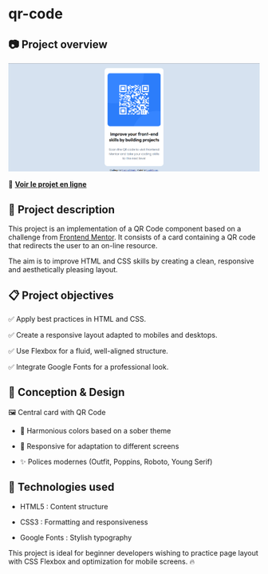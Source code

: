 # qr-code
## 📷 **Project overview**

![image](./preview.png)  

🔗 **[Voir le projet en ligne](https://miwodi-qr-code.netlify.app/)**

## 📌 Project description

This project is an implementation of a QR Code component based on a challenge from [Frontend Mentor](https://www.frontendmentor.io). It consists of a card containing a QR code that redirects the user to an on-line resource.

The aim is to improve HTML and CSS skills by creating a clean, responsive and aesthetically pleasing layout.

## 📋 Project objectives

✅ Apply best practices in HTML and CSS.

✅ Create a responsive layout adapted to mobiles and desktops.

✅ Use Flexbox for a fluid, well-aligned structure.

✅ Integrate Google Fonts for a professional look.

## 🎨 Conception & Design
🖼 Central card with QR Code
- 🎨 Harmonious colors based on a sober theme

- 📱 Responsive for adaptation to different screens

- ✨ Polices modernes (Outfit, Poppins, Roboto, Young Serif)

## 🚀 Technologies used
- HTML5 : Content structure

- CSS3 : Formatting and responsiveness

- Google Fonts : Stylish typography

This project is ideal for beginner developers wishing to practice page layout with CSS Flexbox and optimization for mobile screens. 🔥
